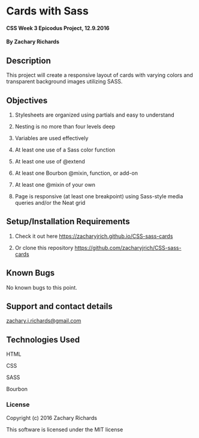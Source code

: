 # Cards with Sass

#### CSS Week 3 Epicodus Project, 12.9.2016

#### By Zachary Richards

## Description

This project will create a responsive layout of cards with varying colors and transparent background images utilizing SASS.

## Objectives

1) Stylesheets are organized using partials and easy to understand

2) Nesting is no more than four levels deep

3) Variables are used effectively

4) At least one use of a Sass color function

5) At least one use of @extend

6) At least one Bourbon @mixin, function, or add-on

7) At least one @mixin of your own

8) Page is responsive (at least one breakpoint) using Sass-style media queries and/or the Neat grid

## Setup/Installation Requirements

1) Check it out here https://zacharyjrich.github.io/CSS-sass-cards

2) Or clone this repository https://github.com/zacharyjrich/CSS-sass-cards

## Known Bugs

No known bugs to this point.

## Support and contact details

zachary.j.richards@gmail.com

## Technologies Used

HTML

CSS

SASS

Bourbon

### License

Copyright (c) 2016 Zachary Richards

This software is licensed under the MIT license
